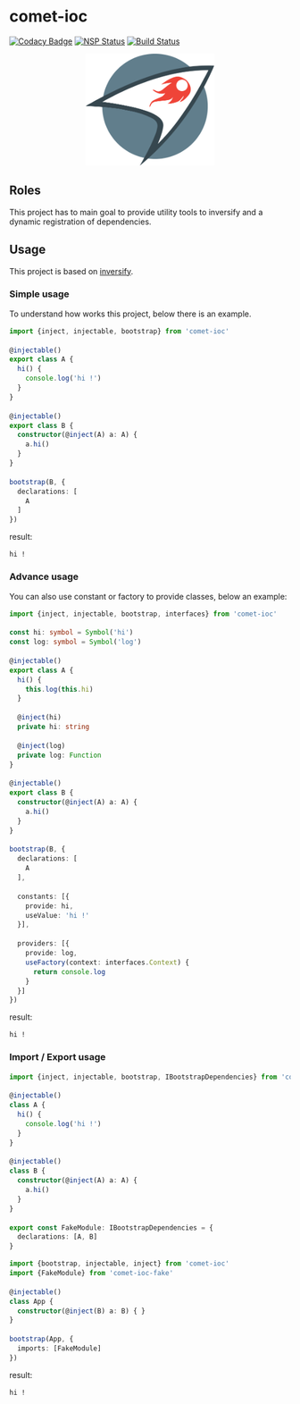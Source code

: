 # comet-ioc
[![Codacy Badge](https://api.codacy.com/project/badge/Grade/b3479b6ee6ff4fc4857e25f105b013f8)](https://www.codacy.com/app/miton18/comet-ioc?utm_source=github.com&amp;utm_medium=referral&amp;utm_content=starry-comet/comet-ioc&amp;utm_campaign=Badge_Grade) [![NSP Status](https://nodesecurity.io/orgs/starry-comet/projects/044892a8-b223-4838-937c-f0a7b1c4c255/badge)](https://nodesecurity.io/orgs/starry-comet/projects/044892a8-b223-4838-937c-f0a7b1c4c255) [![Build Status](https://travis-ci.org/starry-comet/comet-ioc.svg?branch=master)](https://travis-ci.org/starry-comet/comet-ioc)

<p align="center">
  <img height="200" src="https://github.com/starry-comet/comet/blob/master/resources/images/comet.png?raw=true">
</p>

## Roles

This project has to main goal to provide utility tools to inversify and a dynamic registration of dependencies.

## Usage

This project is based on [inversify](http://inversify.io).

### Simple usage

To understand how works this project, below there is an example.

```ts
import {inject, injectable, bootstrap} from 'comet-ioc'

@injectable()
export class A {
  hi() {
    console.log('hi !')
  }
}

@injectable()
export class B {
  constructor(@inject(A) a: A) {
    a.hi()
  }
}

bootstrap(B, {
  declarations: [
    A
  ]
})
```

result:
```
hi !
```

### Advance usage

You can also use constant or factory to provide classes, below an example:

```ts
import {inject, injectable, bootstrap, interfaces} from 'comet-ioc'

const hi: symbol = Symbol('hi')
const log: symbol = Symbol('log')

@injectable()
export class A {
  hi() {
    this.log(this.hi)
  }

  @inject(hi)
  private hi: string

  @inject(log)
  private log: Function
}

@injectable()
export class B {
  constructor(@inject(A) a: A) {
    a.hi()
  }
}

bootstrap(B, {
  declarations: [
    A
  ],

  constants: [{
    provide: hi,
    useValue: 'hi !'
  }],

  providers: [{
    provide: log,
    useFactory(context: interfaces.Context) {
      return console.log
    }
  }]
})
```

result:
```
hi !
```
### Import / Export usage

```ts
import {inject, injectable, bootstrap, IBootstrapDependencies} from 'comet-ioc'

@injectable()
class A {
  hi() {
    console.log('hi !')
  }
}

@injectable()
class B {
  constructor(@inject(A) a: A) {
    a.hi()
  }
}

export const FakeModule: IBootstrapDependencies = {
  declarations: [A, B]
}
```

```ts
import {bootstrap, injectable, inject} from 'comet-ioc'
import {FakeModule} from 'comet-ioc-fake'

@injectable()
class App {
  constructor(@inject(B) a: B) { }
}

bootstrap(App, {
  imports: [FakeModule]
})
```

result:
```
hi !
```
